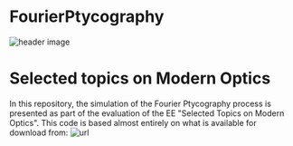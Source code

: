 # FourierPtycography
![header image](https://www.uv.mx/ffia/files/2012/09/playerLogo2.jpg)

# Selected topics on Modern Optics
In this repository, the simulation of the Fourier Ptycography process is presented as part of the evaluation of the EE "Selected Topics on Modern Optics". This code is based almost entirely on what is available for download from: 
![url](https://smartimaging.uconn.edu/fourier-ptychtography/)
